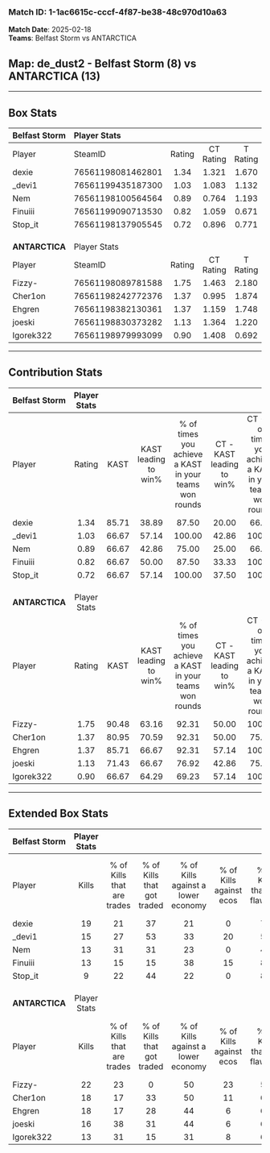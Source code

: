 ### Match ID: 1-1ac6615c-cccf-4f87-be38-48c970d10a63  
**Match Date**: 2025-02-18  
**Teams**: Belfast Storm vs ANTARCTICA  

## **Map**: de_dust2 - Belfast Storm (8) vs ANTARCTICA (13)  
---  

## Box Stats  

| **Belfast Storm** | Player Stats      |        |           |          |       |       |       |         |        |      |     |
| :- | :- | :-: | :-: | :-: | :-: | :-: | :-: | :-: | :-: | :-: | :-: |
| Player            | SteamID           | Rating | CT Rating | T Rating | KAST  |  ADR  | Kills | Assists | Deaths | K/D  | HS% |
| dexie             | 76561198081462801 |  1.34  |   1.321   |  1.670   | 85.71 | 93.1  |  19   |    7    |   18   | 1.06 | 42  |
| _devi1            | 76561199435187300 |  1.03  |   1.083   |  1.132   | 66.67 | 77.9  |  15   |    4    |   16   | 0.94 | 46  |
| Nem               | 76561198100564564 |  0.89  |   0.764   |  1.193   | 66.67 | 63.4  |  13   |    3    |   16   | 0.81 | 69  |
| Finuiii           | 76561199090713530 |  0.82  |   1.059   |  0.671   | 66.67 | 55.0  |  13   |    3    |   18   | 0.72 | 38  |
| Stop_it           | 76561198137905545 |  0.72  |   0.896   |  0.771   | 66.67 | 79.8  |   9   |    5    |   19   | 0.47 | 55  |
|                   |                   |        |           |          |       |       |       |         |        |      |     |
|                   |                   |        |           |          |       |       |       |         |        |      |     |
|                   |                   |        |           |          |       |       |       |         |        |      |     |
| **ANTARCTICA**    | Player Stats      |        |           |          |       |       |       |         |        |      |     |
| Player            | SteamID           | Rating | CT Rating | T Rating | KAST  |  ADR  | Kills | Assists | Deaths | K/D  | HS% |
| Fizzy-            | 76561198089781588 |  1.75  |   1.463   |  2.180   | 90.48 | 123.2 |  22   |    6    |   12   | 1.83 | 50  |
| Cher1on           | 76561198242772376 |  1.37  |   0.995   |  1.874   | 80.95 | 90.3  |  18   |    3    |   13   | 1.38 | 83  |
| Ehgren            | 76561198382130361 |  1.37  |   1.159   |  1.748   | 85.71 | 91.5  |  18   |    6    |   15   | 1.20 | 66  |
| joeski            | 76561198830373282 |  1.13  |   1.364   |  1.220   | 71.43 | 70.5  |  16   |    3    |   14   | 1.14 | 62  |
| Igorek322         | 76561198979993099 |  0.90  |   1.408   |  0.692   | 66.67 | 57.2  |  13   |    2    |   15   | 0.87 | 30  |
---  

## Contribution Stats  

| **Belfast Storm** | Player Stats |       |                      |                                                        |                           |                                                             |                          |                                                            |
| :- | :-: | :-: | :-: | :-: | :-: | :-: | :-: | :-: |
| Player            |    Rating    | KAST  | KAST leading to win% | % of times you achieve a KAST in your teams won rounds | CT - KAST leading to win% | CT - % of times you achieve a KAST in your teams won rounds | T - KAST leading to win% | T - % of times you achieve a KAST in your teams won rounds |
| dexie             |     1.34     | 85.71 |        38.89         |                         87.50                          |           20.00           |                            66.67                            |          62.50           |                           100.00                           |
| _devi1            |     1.03     | 66.67 |        57.14         |                         100.00                         |           42.86           |                           100.00                            |          71.43           |                           100.00                           |
| Nem               |     0.89     | 66.67 |        42.86         |                         75.00                          |           25.00           |                            66.67                            |          66.67           |                           80.00                            |
| Finuiii           |     0.82     | 66.67 |        50.00         |                         87.50                          |           33.33           |                           100.00                            |          80.00           |                           80.00                            |
| Stop_it           |     0.72     | 66.67 |        57.14         |                         100.00                         |           37.50           |                           100.00                            |          83.33           |                           100.00                           |
|                   |              |       |                      |                                                        |                           |                                                             |                          |                                                            |
|                   |              |       |                      |                                                        |                           |                                                             |                          |                                                            |
|                   |              |       |                      |                                                        |                           |                                                             |                          |                                                            |
| **ANTARCTICA**    | Player Stats |       |                      |                                                        |                           |                                                             |                          |                                                            |
| Player            |    Rating    | KAST  | KAST leading to win% | % of times you achieve a KAST in your teams won rounds | CT - KAST leading to win% | CT - % of times you achieve a KAST in your teams won rounds | T - KAST leading to win% | T - % of times you achieve a KAST in your teams won rounds |
| Fizzy-            |     1.75     | 90.48 |        63.16         |                         92.31                          |           50.00           |                           100.00                            |          72.73           |                           88.89                            |
| Cher1on           |     1.37     | 80.95 |        70.59         |                         92.31                          |           50.00           |                            75.00                            |          81.82           |                           100.00                           |
| Ehgren            |     1.37     | 85.71 |        66.67         |                         92.31                          |           57.14           |                           100.00                            |          72.73           |                           88.89                            |
| joeski            |     1.13     | 71.43 |        66.67         |                         76.92                          |           42.86           |                            75.00                            |          87.50           |                           77.78                            |
| Igorek322         |     0.90     | 66.67 |        64.29         |                         69.23                          |           57.14           |                           100.00                            |          71.43           |                           55.56                            |
---  

## Extended Box Stats  

| **Belfast Storm** | Player Stats |                            |                            |                                    |                         |                              |                                 |        |                             |                                     |                          |                               |                            |
| :- | :-: | :-: | :-: | :-: | :-: | :-: | :-: | :-: | :-: | :-: | :-: | :-: | :-: |
| Player            |    Kills     | % of Kills that are trades | % of Kills that got traded | % of Kills against a lower economy | % of Kills against ecos | % of Kills that are flawless | % of Kills that are close duels | Deaths | % of Deaths that get traded | % of Deaths against a lower economy | % of Deaths against ecos | % of Deaths that are flawless | % of Deaths that are close |
| dexie             |      19      |             21             |             37             |                 21                 |            0            |              74              |                0                |   18   |             28              |                 17                  |            6             |              83               |             0              |
| _devi1            |      15      |             27             |             53             |                 33                 |           20            |              53              |                0                |   16   |             19              |                 19                  |            0             |              63               |             13             |
| Nem               |      13      |             31             |             31             |                 23                 |            0            |              46              |                0                |   16   |             13              |                 13                  |            6             |              63               |             13             |
| Finuiii           |      13      |             15             |             15             |                 38                 |           15            |              85              |                8                |   18   |             17              |                 17                  |            6             |              61               |             6              |
| Stop_it           |      9       |             22             |             44             |                 22                 |            0            |              89              |               11                |   19   |             26              |                 21                  |            5             |              37               |             16             |
|                   |              |                            |                            |                                    |                         |                              |                                 |        |                             |                                     |                          |                               |                            |
|                   |              |                            |                            |                                    |                         |                              |                                 |        |                             |                                     |                          |                               |                            |
|                   |              |                            |                            |                                    |                         |                              |                                 |        |                             |                                     |                          |                               |                            |
| **ANTARCTICA**    | Player Stats |                            |                            |                                    |                         |                              |                                 |        |                             |                                     |                          |                               |                            |
| Player            |    Kills     | % of Kills that are trades | % of Kills that got traded | % of Kills against a lower economy | % of Kills against ecos | % of Kills that are flawless | % of Kills that are close duels | Deaths | % of Deaths that get traded | % of Deaths against a lower economy | % of Deaths against ecos | % of Deaths that are flawless | % of Deaths that are close |
| Fizzy-            |      22      |             23             |             0              |                 50                 |           23            |              55              |               18                |   12   |             42              |                 25                  |            0             |              58               |             17             |
| Cher1on           |      18      |             17             |             33             |                 50                 |           11            |              61              |                0                |   13   |             38              |                 23                  |            8             |              62               |             0              |
| Ehgren            |      18      |             17             |             28             |                 44                 |            6            |              61              |               11                |   15   |             33              |                 27                  |            0             |              67               |             0              |
| joeski            |      16      |             38             |             31             |                 44                 |            6            |              63              |               13                |   14   |             43              |                 29                  |            7             |              71               |             0              |
| Igorek322         |      13      |             31             |             15             |                 31                 |            8            |              69              |                0                |   15   |             27              |                 40                  |            7             |              80               |             0              |
